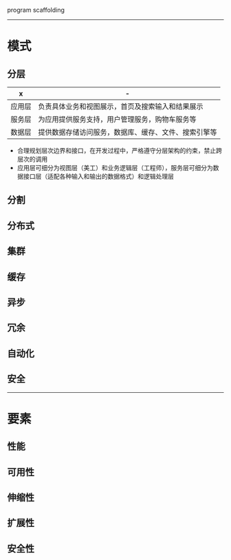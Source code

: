 program scaffolding

---

# 模式

## 分层


 x | -  
---|---
应用层 | 负责具体业务和视图展示，首页及搜索输入和结果展示
服务层 | 为应用提供服务支持，用户管理服务，购物车服务等
数据层 | 提供数据存储访问服务，数据库、缓存、文件、搜索引擎等

- 合理规划层次边界和接口，在开发过程中，严格遵守分层架构的约束，禁止跨层次的调用
- 应用层可细分为视图层（美工）和业务逻辑层（工程师），服务层可细分为数据接口层（适配各种输入和输出的数据格式）和逻辑处理层

## 分割

## 分布式

## 集群

## 缓存

## 异步

## 冗余

## 自动化

## 安全


---


# 要素

## 性能

## 可用性

## 伸缩性

## 扩展性

## 安全性